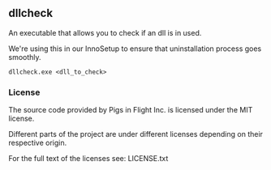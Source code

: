 ## dllcheck
An executable that allows you to check if an dll is in used. 

We're using this in our InnoSetup to ensure that uninstallation process goes smoothly.


```
dllcheck.exe <dll_to_check>
```

### License
The source code provided by Pigs in Flight Inc. is licensed under the MIT license.

Different parts of the project are under different licenses depending on their respective origin.

For the full text of the licenses see: LICENSE.txt


